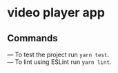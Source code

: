 # video player app

## Commands  
— To test the project run `yarn test`.  
— To lint using ESLint run `yarn lint`.

